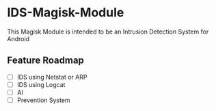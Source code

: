 # IDS-Magisk-Module

This Magisk Module is intended to be an Intrusion Detection System for Android

## Feature Roadmap 
- [ ] IDS using Netstat or ARP 
- [ ] IDS using Logcat
- [ ] AI
- [ ] Prevention System
